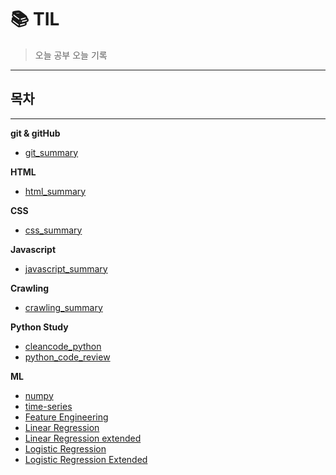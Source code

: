 # :books: TIL

>오늘 공부 오늘 기록
___

## 목차
___
**git & gitHub**
* [git_summary](https://github.com/yonggeunkwon/TIL/blob/main/git%20%26%20github/git_summary.md)  

**HTML**
* [html_summary](https://github.com/yonggeunkwon/TIL/blob/main/HTML/HTML_summary.md)  

**CSS**
* [css_summary](https://github.com/yonggeunkwon/TIL/blob/main/CSS/css_summary.md)

**Javascript**
* [javascript_summary](https://github.com/yonggeunkwon/TIL/blob/main/JavaScript/javascript_summary.md)

**Crawling**
* [crawling_summary](https://github.com/yonggeunkwon/TIL/blob/main/Crawling/crawling_summary.md)

**Python Study**
* [cleancode_python](https://github.com/yonggeunkwon/TIL/tree/main/cleancode_python)
* [python_code_review](https://github.com/yonggeunkwon/TIL/tree/main/python_code_review)

**ML**
* [numpy](https://github.com/yonggeunkwon/TIL/tree/main/machine_learning/chapter3_numpy)
* [time-series](https://github.com/yonggeunkwon/TIL/tree/main/machine_learning/chapter4_time-series)
* [Feature Engineering](https://github.com/yonggeunkwon/TIL/tree/main/machine_learning/chapter5_feature_engineering)
* [Linear Regression](https://github.com/yonggeunkwon/TIL/tree/main/machine_learning/chapter6_linear_regression)
* [Linear Regression extended](https://github.com/yonggeunkwon/TIL/tree/main/machine_learning/chapter7_linear_regression_extended)
* [Logistic Regression](https://github.com/yonggeunkwon/TIL/tree/main/machine_learning/chapter8_logistic_regression)
* [Logistic Regression Extended](https://github.com/yonggeunkwon/TIL/tree/main/machine_learning/chapter9_logistics_Regression_extended)